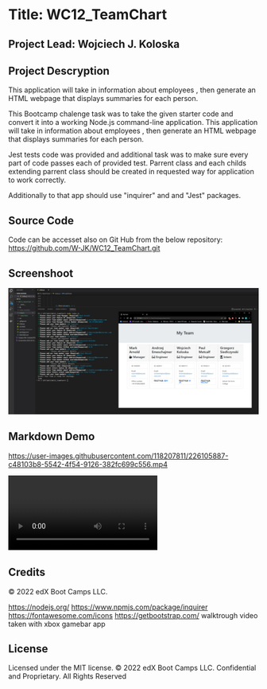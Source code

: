 #  Title: WC12_TeamChart

## Project Lead: Wojciech J. Koloska

## Project Descryption

This application will take in information about employees , then generate an HTML webpage that displays summaries for each person.

This Bootcamp chalenge task was to take the given starter code and convert it into a working Node.js command-line application.
This application will take in information about employees , then generate an HTML webpage that displays summaries for each person.

  Jest tests code was provided and additional task was to make sure every part of code passes each of provided test.
  Parrent class and each childs extending parrent class should be created in requested way for application to work correctly.

Additionally to that app should use "inquirer" and and "Jest" packages. 


## Source Code 

Code can be accesset also on Git Hub from the below repository: 
https://github.com/W-JK/WC12_TeamChart.git

## Screenshoot 

![Terminal with visible web](./assets/LiveSite%20with%20Terminal%20Output.JPG)


## Markdown Demo 





https://user-images.githubusercontent.com/118207811/226105887-c48103b8-5542-4f54-9126-382fc699c556.mp4

![High Resolution Demo](./assets/WC12_TeamChart%20walktrough%20_Trim.mp4)

## Credits

© 2022 edX Boot Camps LLC.

https://nodejs.org/
https://www.npmjs.com/package/inquirer
https://fontawesome.com/icons 
https://getbootstrap.com/
walktrough video taken with xbox gamebar app

## License 

Licensed under the MIT license.
© 2022 edX Boot Camps LLC. Confidential and Proprietary. All Rights Reserved


